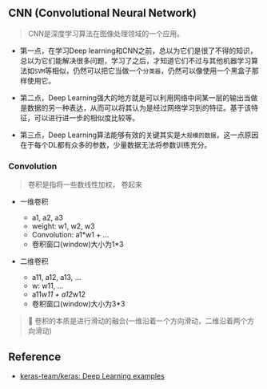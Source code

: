 
## CNN (Convolutional Neural Network)

> CNN是深度学习算法在图像处理领域的一个应用。

* 第一点，在学习Deep learning和CNN之前，总以为它们是很了不得的知识，总以为它们能解决很多问题，学习了之后，才知道它们不过与其他机器学习算法如`SVM`等相似，仍然可以把它当做一个`分类器`，仍然可以像使用一个黑盒子那样使用它。

* 第二点，Deep Learning强大的地方就是可以利用网络中间某一层的输出当做是数据的另一种表达，从而可以将其认为是经过网络学习到的特征。基于该特征，可以进行进一步的相似度比较等。

* 第三点，Deep Learning算法能够有效的关键其实是`大规模的数据`，这一点原因在于每个DL都有众多的参数，少量数据无法将参数训练充分。

### Convolution

> 卷积是指将一些数线性加权， 卷起来

* 一维卷积
  * a1, a2, a3
  * weight: w1, w2, w3
  * Convolution: a1*w1 + ...
  * 卷积窗口(window)大小为1*3

* 二维卷积
  * a11, a12, a13, ...
  * w: w11, ...
  * a11*w11 + a12*w12
  * 卷积窗口(window)大小为3*3

> :tada: 卷积的本质是进行滑动的融合(一维沿着一个方向滑动，二维沿着两个方向滑动)

## Reference

* [keras-team/keras: Deep Learning examples](https://github.com/keras-team/keras)